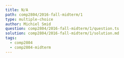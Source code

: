 ```yaml
---
title: N/A
path: comp2804/2016-fall-midterm/1
type: multiple-choice
author: Michiel Smid
question: comp2804/2016-fall-midterm/1/question.ts
solution: comp2804/2016-fall-midterm/1/solution.md
tags:
  - comp2804
  - comp2804-midterm
---
```

